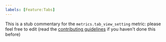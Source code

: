 ```yaml
---
labels: [Feature:Tabs]
---
```


This is a stub commentary for the `metrics.tab_view_setting` metric: please feel free to edit (read the
[contributing guidelines](https://github.com/mozilla/glean-annotations/blob/main/CONTRIBUTING.md)
if you haven't done this before)
